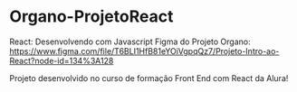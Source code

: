 # Organo-ProjetoReact
React: Desenvolvendo com Javascript
Figma do Projeto Organo: https://www.figma.com/file/T6BLI1HfB81eYOiVgpqQz7/Projeto-Intro-ao-React?node-id=134%3A128

Projeto desenvolvido no curso de formação Front End com React da Alura!
